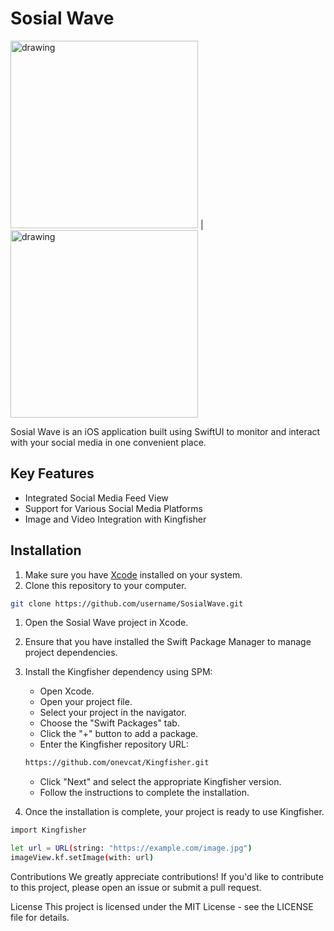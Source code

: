 # Sosial Wave

 <img src="https://github.com/jerrypm/sosialWave/assets/15967964/eb5e2f56-005b-4fc0-a3ed-19da7c250e79" alt="drawing" width="300"/> | <img src="https://github.com/jerrypm/sosialWave/assets/15967964/0198cf6d-a600-43bf-8623-51c7506e227a" alt="drawing" width="300"/>



Sosial Wave is an iOS application built using SwiftUI to monitor and interact with your social media in one convenient place.

## Key Features
- Integrated Social Media Feed View
- Support for Various Social Media Platforms
- Image and Video Integration with Kingfisher

## Installation
1. Make sure you have [Xcode](https://developer.apple.com/xcode/) installed on your system.
2. Clone this repository to your computer.

```bash
git clone https://github.com/username/SosialWave.git

```
1. Open the Sosial Wave project in Xcode.

2. Ensure that you have installed the Swift Package Manager to manage project dependencies.

3. Install the Kingfisher dependency using SPM:
   - Open Xcode.
   - Open your project file.
   - Select your project in the navigator.
   - Choose the "Swift Packages" tab.
   - Click the "+" button to add a package.
   - Enter the Kingfisher repository URL:
  
     
   ``` bash
   https://github.com/onevcat/Kingfisher.git
   ```
   - Click "Next" and select the appropriate Kingfisher version.
   - Follow the instructions to complete the installation.
   
4. Once the installation is complete, your project is ready to use Kingfisher.

```bash
import Kingfisher

let url = URL(string: "https://example.com/image.jpg")
imageView.kf.setImage(with: url)
```

Contributions
We greatly appreciate contributions! If you'd like to contribute to this project, please open an issue or submit a pull request.

License
This project is licensed under the MIT License - see the LICENSE file for details.
